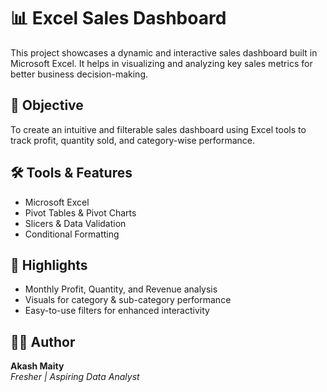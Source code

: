 # 📊 Excel Sales Dashboard

This project showcases a dynamic and interactive sales dashboard built in Microsoft Excel. It helps in visualizing and analyzing key sales metrics for better business decision-making.

## 🎯 Objective
To create an intuitive and filterable sales dashboard using Excel tools to track profit, quantity sold, and category-wise performance.

## 🛠️ Tools & Features
- Microsoft Excel
- Pivot Tables & Pivot Charts
- Slicers & Data Validation
- Conditional Formatting

## 📌 Highlights
- Monthly Profit, Quantity, and Revenue analysis
- Visuals for category & sub-category performance
- Easy-to-use filters for enhanced interactivity

## 🧑‍💻 Author
**Akash Maity**  
_Fresher | Aspiring Data Analyst_  

